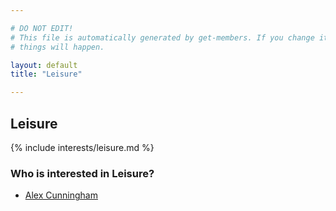 ```yaml
---

# DO NOT EDIT!
# This file is automatically generated by get-members. If you change it, bad
# things will happen.

layout: default
title: "Leisure"

---
```


## Leisure

{% include interests/leisure.md %}

### Who is interested in Leisure?


* [Alex Cunningham](/members/alex-cunningham.html)
